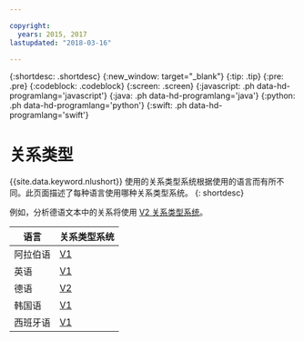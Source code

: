 ```yaml
---

copyright:
  years: 2015, 2017
lastupdated: "2018-03-16"

---
```


{:shortdesc: .shortdesc}
{:new_window: target="_blank"}
{:tip: .tip}
{:pre: .pre}
{:codeblock: .codeblock}
{:screen: .screen}
{:javascript: .ph data-hd-programlang='javascript'}
{:java: .ph data-hd-programlang='java'}
{:python: .ph data-hd-programlang='python'}
{:swift: .ph data-hd-programlang='swift'}

# 关系类型

{{site.data.keyword.nlushort}} 使用的关系类型系统根据使用的语言而有所不同。此页面描述了每种语言使用哪种关系类型系统。
{: shortdesc}

例如，分析德语文本中的关系将使用 [V2 关系类型系统][v2]。

|语言|关系类型系统|
| --- | ---|
| 阿拉伯语| [V1][v1]|
| 英语| [V1][v1]|
| 德语| [V2][v2]|
| 韩国语| [V1][v1]|
| 西班牙语| [V1][v1]|


[v1]: relations-v1.html
[v2]: relations-v2.html

